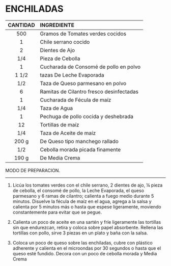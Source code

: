 # ENCHILADAS




|  **CANTIDAD** |  **INGREDIENTE**                |
| :-----------: |:----------------------- |
| 500  | Gramos de Tomates verdes cocidos         |
| 1    | Chile serrano cocido                     |
| 2    |  Dientes de Ajo                          |
| 1/4  | Pieza de Cebolla                         |
|  1   | Cucharada de Consomé de pollo en polvo   |
| 1 1/2| tazas De Leche Evaporada                 |
| 1/2  | Taza de Queso parmesano en polvo         |
| 6    | Ramitas de Cilantro fresco desinfectadas |
| 1    |  Cucharada de Fécula de maíz             |
| 1/4  | Taza de Agua                             |
| 1    |  Pechuga de pollo cocida y deshebrada    |
| 12   | Tortillas de maíz                        |
| 1/4  | Taza de Aceite de maíz                   |
| 200 g| De Queso tipo manchego rallado           |
| 1/2  |  Cebolla morada  picada finamente        |
| 190 g|  De Media Crema                          | 






MODO DE PREPARACION.

----------------------------------

1. Licúa los tomates verdes con el chile serrano, 2 dientes de ajo, ¼ pieza de cebolla, el consomé de pollo, la Leche Evaporada, el queso parmesano y 6 ramas de cilantro; 
calienta a fuego medio durante 5 minutos. Disuelve la fécula de maíz en el agua, agrega a la salsa y calienta por 5 minutos más o hasta que espese ligeramente, 
moviendo constantemente para evitar que se pegue. 

2. Calienta un poco de aceite en una sartén y fríe ligeramente las tortillas sin que endurezcan, retira y 
coloca sobre papel absorbente. Rellena las tortillas con pollo, sirve 3 piezas en un plato y baña con la salsa.

3. Coloca un poco de queso sobre las enchiladas, cubre con plástico adherente y calienta en el microondas por 30 
segundos o hasta que el queso esté fundido. Decora con un poco de cebolla morada y Media Crema
